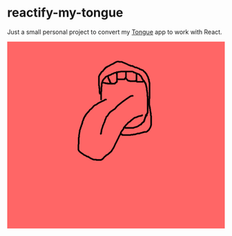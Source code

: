 # reactify-my-tongue

Just a small personal project to convert my [Tongue](tongue123.herokuapp.com) app to work with React.

<p align="center">
  <img src="./reactify-my-tongue.png" alt="Sublime's custom image"/>
</p>

